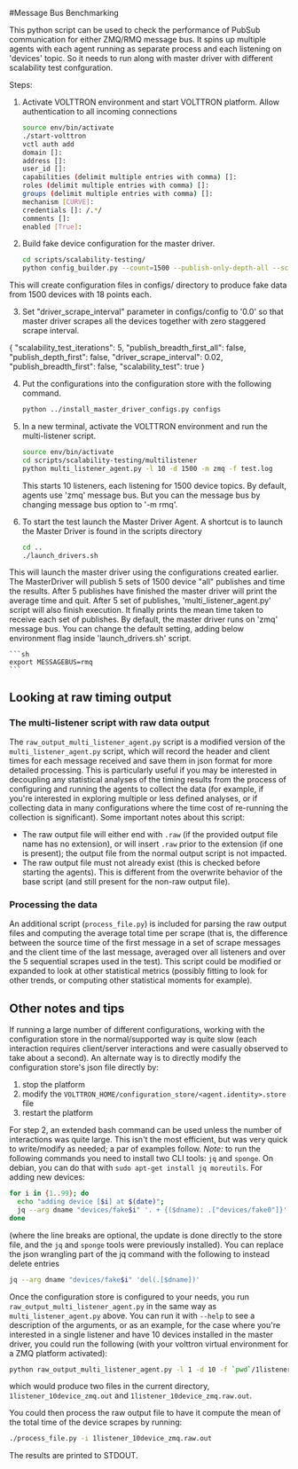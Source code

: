 #Message Bus Benchmarking

This python script can be used to check the performance of PubSub communication for either ZMQ/RMQ message bus.
It spins up multiple agents with each agent running as separate process and each listening on 'devices' topic.
So it needs to run along with master driver with different scalability test confguration.

Steps:

1. Activate VOLTTRON environment and start VOLTTRON platform. Allow authentication to all incoming connections
    ```sh
    source env/bin/activate
    ./start-volttron
    vctl auth add
    domain []:
    address []:
    user_id []:
    capabilities (delimit multiple entries with comma) []:
    roles (delimit multiple entries with comma) []:
    groups (delimit multiple entries with comma) []:
    mechanism [CURVE]:
    credentials []: /.*/
    comments []:
    enabled [True]:
    ```

2. Build fake device configuration for the master driver.
    ```sh
    cd scripts/scalability-testing/
    python config_builder.py --count=1500 --publish-only-depth-all --scalability-test fake fake18.csv null
    ```
This will create configuration files in configs/ directory to produce fake data from 1500 devices with 18 points each.

3. Set "driver_scrape_interval" parameter in configs/config to '0.0' so that master driver scrapes all the devices together with zero staggered scrape interval.

{
    "scalability_test_iterations": 5,
    "publish_breadth_first_all": false,
    "publish_depth_first": false,
    "driver_scrape_interval": 0.02,
    "publish_breadth_first": false,
    "scalability_test": true
}

4. Put the configurations into the configuration store with the following command.

    ```sh
    python ../install_master_driver_configs.py configs
    ```

5. In a new terminal, activate the VOLTTRON environment and run the multi-listener script.

    ```sh
    source env/bin/activate
    cd scripts/scalability-testing/multilistener
    python multi_listener_agent.py -l 10 -d 1500 -m zmq -f test.log
    ```
    This starts 10 listeners, each listening for 1500 device topics. By default, agents use 'zmq' message bus. But you
    can the message bus by changing message bus option to '-m rmq'.

5. To start the test launch the Master Driver Agent. A shortcut is to launch the Master Driver is found in the scripts directory

    ```sh
    cd ..
    ./launch_drivers.sh
    ```

This will launch the master driver using the configurations created earlier. The MasterDriver will publish 5 sets of 1500 device "all" publishes and time the results. After 5 publishes have finished the master driver will print the average time and quit. After 5 set of publishes, 'multi_listener_agent.py' script will also finish execution. It finally prints the mean time taken to receive each set of publishes.
By default, the master driver runs on 'zmq' message bus. You can change the default setting, adding below environment
flag inside 'launch_drivers.sh' script.

    ```sh
    export MESSAGEBUS=rmq
    ```

## Looking at raw timing output

### The multi-listener script with raw data output

The `raw_output_multi_listener_agent.py` script is a modified version of the `multi_listener_agent.py` script, which will record the header and client times for each message received and save them in json format for more detailed processing.
This is particularly useful if you may be interested in decoupling any statistical analyses of the timing results from the process of configuring and running the agents to collect the data (for example, if you're interested in exploring multiple or less defined analyses, or if collecting data in many configurations where the time cost of re-running the collection is significant).
Some important notes about this script:
- The raw output file will either end with `.raw` (if the provided output file name has no extension), or will insert `.raw` prior to the extension (if one is present); the output file from the normal output script is not impacted.
- The raw output file must not already exist (this is checked before starting the agents).
  This is different from the overwrite behavior of the base script (and still present for the non-raw output file).

### Processing the data

An additional script (`process_file.py`) is included for parsing the raw output files and computing the average total time per scrape (that is, the difference between the source time of the first message in a set of scrape messages and the client time of the last message, averaged over all listeners and over the 5 sequential scrapes used in the test).
This script could be modified or expanded to look at other statistical metrics (possibly fitting to look for other trends, or computing other statistical moments for example).

## Other notes and tips

If running a large number of different configurations, working with the configuration store in the normal/supported way is quite slow (each interaction requires client/server interactions and were casually observed to take about a second).
An alternate way is to directly modify the configuration store's json file directly by:
1. stop the platform
2. modify the `VOLTTRON_HOME/configuration_store/<agent.identity>.store` file
3. restart the platform

For step 2, an extended bash command can be used unless the number of interactions was quite large.
This isn't the most efficient, but was very quick to write/modify as needed; a par of examples follow.
*Note:* to run the following commands you need to install two CLI tools: `jq` and `sponge`.
On debian, you can do that with `sudo apt-get install jq moreutils`.
For adding new devices:
```sh
for i in {1..99}; do
  echo "adding device [$i] at $(date)";
  jq --arg dname "devices/fake$i" '. + {($dname): .["devices/fake0"]}' $VOLTTRON_HOME/configuration_store/<agent.identity>.store | sponge $VOLTTRON_HOME/configuration_store/<agent.identity>.store;
done
```
(where the line breaks are optional, the update is done directly to the store file, and the `jq` and `sponge` tools were previously installed).
You can replace the json wrangling part of the jq command with the following to instead delete entries
```sh
jq --arg dname "devices/fake$i" 'del(.[$dname])'
```

Once the configuration store is configured to your needs, you run `raw_output_multi_listener_agent.py` in the same way as `multi_listener_agent.py` above.
You can run it with `--help` to see a description of the arguments, or as an example, for the case where you're interested in a single listener and have 10 devices installed in the master driver, you could run the following (with your volttron virtual environment for a ZMQ platform activated):
```sh
python raw_output_multi_listener_agent.py -l 1 -d 10 -f `pwd`/1listener_10device_zmq.out -m zmq
```
which would produce two files in the current directory, `1listener_10device_zmq.out` and `1listener_10device_zmq.raw.out`.

You could then process the raw output file to have it compute the mean of the total time of the device scrapes by running:
```sh
./process_file.py -i 1listener_10device_zmq.raw.out
```
The results are printed to STDOUT.
